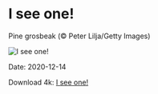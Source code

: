 # I see one!

Pine grosbeak (© Peter Lilja/Getty Images)

![I see one!](https://bing.com/th?id=OHR.PineGrosbeak_EN-US2151091421_UHD.jpg&rf=LaDigue_UHD.jpg&pid=hp&w=1024&h=576)

Date: 2020-12-14

Download 4k: [I see one!](https://bing.com/th?id=OHR.PineGrosbeak_EN-US2151091421_UHD.jpg&rf=LaDigue_UHD.jpg&pid=hp&w=3840&h=2160)

